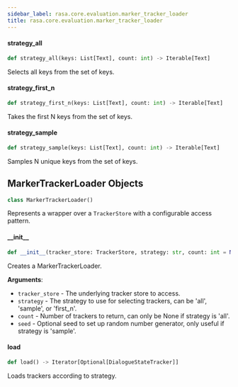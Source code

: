 ```yaml
---
sidebar_label: rasa.core.evaluation.marker_tracker_loader
title: rasa.core.evaluation.marker_tracker_loader
---
```

#### strategy\_all

```python
def strategy_all(keys: List[Text], count: int) -> Iterable[Text]
```

Selects all keys from the set of keys.

#### strategy\_first\_n

```python
def strategy_first_n(keys: List[Text], count: int) -> Iterable[Text]
```

Takes the first N keys from the set of keys.

#### strategy\_sample

```python
def strategy_sample(keys: List[Text], count: int) -> Iterable[Text]
```

Samples N unique keys from the set of keys.

## MarkerTrackerLoader Objects

```python
class MarkerTrackerLoader()
```

Represents a wrapper over a `TrackerStore` with a configurable access pattern.

#### \_\_init\_\_

```python
def __init__(tracker_store: TrackerStore, strategy: str, count: int = None, seed: Any = None) -> None
```

Creates a MarkerTrackerLoader.

**Arguments**:

- `tracker_store` - The underlying tracker store to access.
- `strategy` - The strategy to use for selecting trackers,
  can be &#x27;all&#x27;, &#x27;sample&#x27;, or &#x27;first_n&#x27;.
- `count` - Number of trackers to return, can only be None if strategy is &#x27;all&#x27;.
- `seed` - Optional seed to set up random number generator,
  only useful if strategy is &#x27;sample&#x27;.

#### load

```python
def load() -> Iterator[Optional[DialogueStateTracker]]
```

Loads trackers according to strategy.

